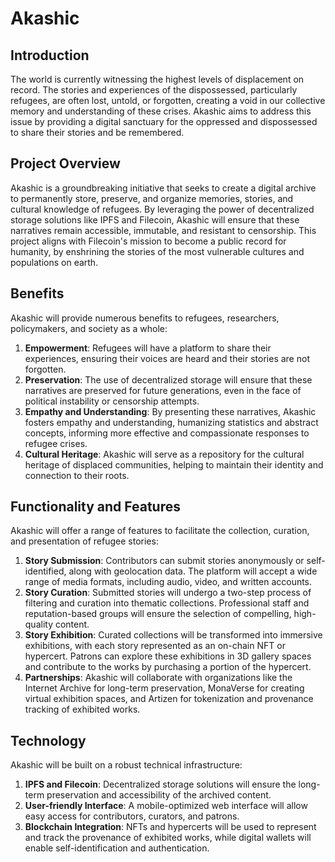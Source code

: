 # Akashic
## Introduction

The world is currently witnessing the highest levels of displacement on record. The stories and experiences of the dispossessed, particularly refugees, are often lost, untold, or forgotten, creating a void in our collective memory and understanding of these crises. Akashic aims to address this issue by providing a digital sanctuary for the oppressed and dispossessed to share their stories and be remembered.

## Project Overview

Akashic is a groundbreaking initiative that seeks to create a digital archive to permanently store, preserve, and organize memories, stories, and cultural knowledge of refugees. By leveraging the power of decentralized storage solutions like IPFS and Filecoin, Akashic will ensure that these narratives remain accessible, immutable, and resistant to censorship. This project aligns with Filecoin's mission to become a public record for humanity, by enshrining the stories of the most vulnerable cultures and populations on earth.

## Benefits

Akashic will provide numerous benefits to refugees, researchers, policymakers, and society as a whole:

1. **Empowerment**: Refugees will have a platform to share their experiences, ensuring their voices are heard and their stories are not forgotten.
2. **Preservation**: The use of decentralized storage will ensure that these narratives are preserved for future generations, even in the face of political instability or censorship attempts.
3. **Empathy and Understanding**: By presenting these narratives, Akashic fosters empathy and understanding, humanizing statistics and abstract concepts, informing more effective and compassionate responses to refugee crises.
4. **Cultural Heritage**: Akashic will serve as a repository for the cultural heritage of displaced communities, helping to maintain their identity and connection to their roots.

## Functionality and Features

Akashic will offer a range of features to facilitate the collection, curation, and presentation of refugee stories:

1. **Story Submission**: Contributors can submit stories anonymously or self-identified, along with geolocation data. The platform will accept a wide range of media formats, including audio, video, and written accounts.
2. **Story Curation**: Submitted stories will undergo a two-step process of filtering and curation into thematic collections. Professional staff and reputation-based groups will ensure the selection of compelling, high-quality content.
3. **Story Exhibition**: Curated collections will be transformed into immersive exhibitions, with each story represented as an on-chain NFT or hypercert. Patrons can explore these exhibitions in 3D gallery spaces and contribute to the works by purchasing a portion of the hypercert.
4. **Partnerships**: Akashic will collaborate with organizations like the Internet Archive for long-term preservation, MonaVerse for creating virtual exhibition spaces, and Artizen for tokenization and provenance tracking of exhibited works.

## Technology

Akashic will be built on a robust technical infrastructure:

1. **IPFS and Filecoin**: Decentralized storage solutions will ensure the long-term preservation and accessibility of the archived content.
2. **User-friendly Interface**: A mobile-optimized web interface will allow easy access for contributors, curators, and patrons.
3. **Blockchain Integration**: NFTs and hypercerts will be used to represent and track the provenance of exhibited works, while digital wallets will enable self-identification and authentication.
